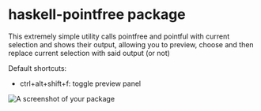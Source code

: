 # haskell-pointfree package

This extremely simple utility calls pointfree and pointful
with current selection and shows their output, allowing you to
preview, choose and then replace current selection with said
output (or not)

Default shortcuts:
* ctrl+alt+shift+f: toggle preview panel

![A screenshot of your package](https://f.cloud.github.com/assets/69169/2290250/c35d867a-a017-11e3-86be-cd7c5bf3ff9b.gif)
